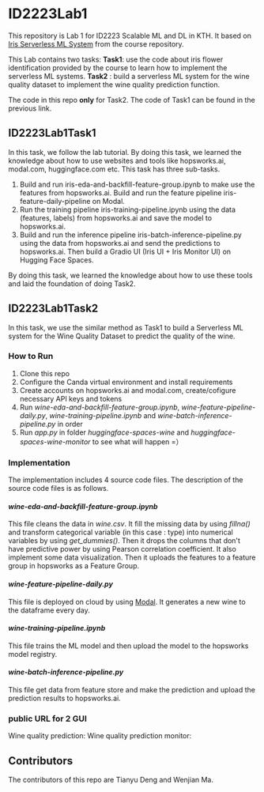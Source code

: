 # ID2223Lab1
This repository is Lab 1 for ID2223 Scalable ML and DL in KTH. It based on [Iris Serverless ML System](https://github.com/ID2223KTH/id2223kth.github.io/tree/master/src/serverless-ml-intro)
from the course repository.

This Lab contains two tasks:
**Task1**: use the code about iris flower identification provided by the course to learn how to implement the serverless ML systems. 
**Task2** : build a serverless ML system for the wine quality dataset to implement the wine quality prediction function.

The code in this repo **only** for Task2. The code of Task1 can be found in the previous link.

## ID2223Lab1Task1
In this task, we follow the lab tutorial. By doing this task, we learned the knowledge about how to use websites and tools like hopsworks.ai, modal.com, huggingface.com etc.
This task has three sub-tasks.

1. Build and run iris-eda-and-backfill-feature-group.ipynb to make use the features from hopsworks.ai. Build and run the feature pipeline iris-feature-daily-pipeline on Modal.
2. Run the training pipeline iris-training-pipeline.ipynb using the data (features, labels) from hopsworks.ai and save the model to hopsworks.ai.
3. Build and run the inference pipeline iris-batch-inference-pipeline.py using the data from hopsworks.ai and send the predictions to hopsworks.ai. Then build a Gradio UI (Iris UI + Iris Monitor UI) on Hugging Face Spaces.

By doing this task, we learned the knowledge about how to use these tools and laid the foundation of doing Task2.

## ID2223Lab1Task2
In this task, we use the similar method as Task1 to build a Serverless ML system for the Wine Quality Dataset to predict the quality of the wine.

### How to Run
1. Clone this repo
2. Configure the Canda virtual environment and install requirements
3. Create accounts on hopsworks.ai and modal.com, create/cofigure necessary API keys and tokens
4. Run *wine-eda-and-backfill-feature-group.ipynb*, *wine-feature-pipeline-daily.py*, *wine-training-pipeline.ipynb* and *wine-batch-inference-pipeline.py* in order
5. Run *app.py* in folder *huggingface-spaces-wine* and *huggingface-spaces-wine-monitor* to see what will happen =）

### Implementation
The implementation includes 4 source code files. The description of the source code files is as follows.

#### *wine-eda-and-backfill-feature-group.ipynb*
This file cleans the data in *wine.csv*. It fill the missing data by using *fillna()* and transform categorical variable (in this case : type) into numerical variables by using *get_dummies()*.  Then it drops the columns that don't have predictive power by using Pearson correlation coefficient. It also implement some data visualization. Then it uploads the features to a feature group in hopsworks as a Feature Group. 

#### *wine-feature-pipeline-daily.py*
This file is deployed on cloud by using [Modal](https://modal.com/). It generates a new wine to the dataframe every day.

#### *wine-training-pipeline.ipynb*
This file trains the ML model and then upload the model to the hopsworks model registry.

#### *wine-batch-inference-pipeline.py*
This file get data from feature store and make the prediction and upload the prediction results to hopsworks.ai. 

### public URL for 2 GUI
Wine quality prediction: 
Wine quality prediction monitor: 

## Contributors
The contributors of this repo are Tianyu Deng and Wenjian Ma.
